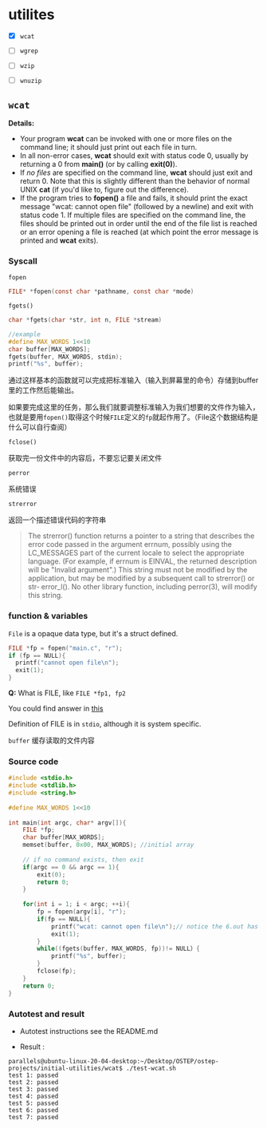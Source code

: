 # utilites

- [x] `wcat`
- [ ] `wgrep`
- [ ] `wzip`
- [ ] `wnuzip`



## `wcat`

**Details:**

- Your program **wcat** can be invoked with one or more files on the command line; it should just print out each file in turn. 
- In all non-error cases, **wcat** should exit with status code 0, usually by returning a 0 from **main()** (or by calling **exit(0)**).
- If *no files* are specified on the command line, **wcat** should just exit and return 0. Note that this is slightly different than the behavior of normal UNIX **cat** (if you'd like to, figure out the difference).
- If the program tries to **fopen()** a file and fails, it should print the exact message "wcat: cannot open file" (followed by a newline) and exit with status code 1. If multiple files are specified on the command line, the files should be printed out in order until the end of the file list is reached or an error opening a file is reached (at which point the error message is printed and **wcat** exits).

### Syscall

`fopen` 

```c
FILE* *fopen(const char *pathname, const char *mode)
```



`fgets()`

```c
char *fgets(char *str, int n, FILE *stream)
```

```c
//example
#define MAX_WORDS 1<<10
char buffer[MAX_WORDS];
fgets(buffer, MAX_WORDS, stdin);
printf("%s", buffer);
```

通过这样基本的函数就可以完成把标准输入（输入到屏幕里的命令）存储到buffer里的工作然后能输出。

如果要完成这里的任务，那么我们就要调整标准输入为我们想要的文件作为输入，也就是要用`fopen()`取得这个时候`FILE`定义的`fp`就起作用了。（File这个数据结构是什么可以自行查阅）



`fclose()`

获取完一份文件中的内容后，不要忘记要关闭文件

`perror`

系统错误

`strerror`

返回一个描述错误代码的字符串

> The strerror() function returns a pointer to a string that describes the error code
> passed in the argument errnum, possibly using the LC_MESSAGES part of  the  current
> locale  to select the appropriate language.  (For example, if errnum is EINVAL, the
> returned description will be "Invalid argument".)  This string must not be modified
> by  the application, but may be modified by a subsequent call to strerror() or str‐
> error_l().  No other  library  function,  including  perror(3),  will  modify  this
> string.

### function & variables

`File` is a opaque data type, but it's a struct defined.

```c
FILE *fp = fopen("main.c", "r");
if (fp == NULL){
  printf("cannot open file\n");
  exit(1);
}
```

**Q:** What is FILE, like `FILE *fp1, fp2`

You could find answer in [this](https://www.geeksforgeeks.org/data-type-file-c/)

Definition of FILE is in `stdio`, although it is system specific.

`buffer` 缓存读取的文件内容

### Source code

```c
#include <stdio.h>
#include <stdlib.h>
#include <string.h>
 
#define MAX_WORDS 1<<10
 
int main(int argc, char* argv[]){
    FILE *fp;
    char buffer[MAX_WORDS];
    memset(buffer, 0x00, MAX_WORDS); //initial array
 
    // if no command exists, then exit
    if(argc == 0 && argc == 1){
        exit(0);
        return 0;
    }
 
    for(int i = 1; i < argc; ++i){
        fp = fopen(argv[i], "r");
        if(fp == NULL){
            printf("wcat: cannot open file\n");// notice the 6.out has a space between  "wcat:" and "cannot"
            exit(1);
        }
        while((fgets(buffer, MAX_WORDS, fp))!= NULL）{
            printf("%s", buffer);
        }
        fclose(fp);
    }
    return 0;
}
```



### Autotest and result

- Autotest instructions see the README.md 

- Result :

 ```
 parallels@ubuntu-linux-20-04-desktop:~/Desktop/OSTEP/ostep-projects/initial-utilities/wcat$ ./test-wcat.sh 
test 1: passed
test 2: passed
test 3: passed
test 4: passed
test 5: passed
test 6: passed
test 7: passed
 ```
